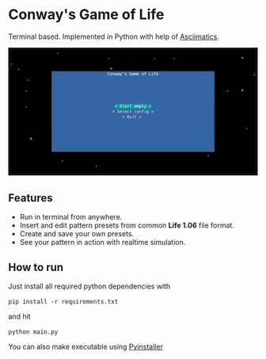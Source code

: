 # Conway's Game of Life
Terminal based. Implemented in Python with help of [Asciimatics](https://asciimatics.readthedocs.io/en/stable/).

<p align="center">
  <img src="demo.gif" />
</p>

## Features
- Run in terminal from anywhere.
- Insert and edit pattern presets from common **Life 1.06** file format.
- Create and save your own presets.
- See your pattern in action with realtime simulation.

## How to run
Just install all required python dependencies with
```
pip install -r requirements.txt
```
and hit
```
python main.py
```

You can also make executable using [Pyinstaller](https://pyinstaller.org/en/stable/)
